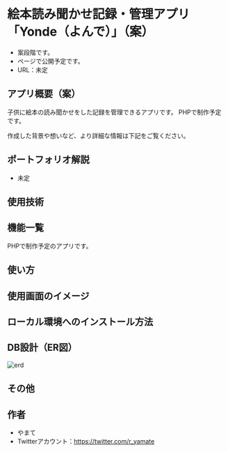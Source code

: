 #  絵本読み聞かせ記録・管理アプリ「Yonde（よんで）」（案）
- 案段階です。
- ページで公開予定です。
- URL：未定

## アプリ概要（案）
子供に絵本の読み聞かせをした記録を管理できるアプリです。
PHPで制作予定です。

作成した背景や想いなど、より詳細な情報は下記をご覧ください。
## ポートフォリオ解説
- 未定

## 使用技術

## 機能一覧
PHPで制作予定のアプリです。

## 使い方

## 使用画面のイメージ

## ローカル環境へのインストール方法

## DB設計（ER図）
![erd](https://user-images.githubusercontent.com/57904570/102933343-72d9ad80-44e5-11eb-95e3-e223ac06aa21.png)
## その他

## 作者
- やまて
- Twitterアカウント：https://twitter.com/r_yamate
